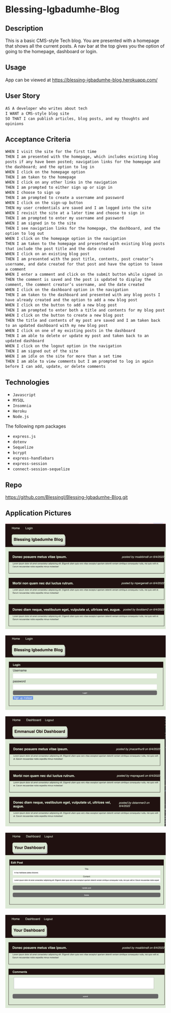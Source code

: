 # Blessing-Igbadumhe-Blog

## Description
This is a basic CMS-style Tech blog. You are presented with a homepage that shows all the current posts. A nav bar at the top gives you the option of going to the homepage, dashboard or login. 

## Usage
App can be viewed at https://blessing-igbadumhe-blog.herokuapp.com/

## User Story
    AS A developer who writes about tech
    I WANT a CMS-style blog site
    SO THAT I can publish articles, blog posts, and my thoughts and opinions

## Acceptance Criteria

    WHEN I visit the site for the first time
    THEN I am presented with the homepage, which includes existing blog posts if any have been posted; navigation links for the homepage and the dashboard; and the option to log in
    WHEN I click on the homepage option
    THEN I am taken to the homepage
    WHEN I click on any other links in the navigation
    THEN I am prompted to either sign up or sign in
    WHEN I choose to sign up
    THEN I am prompted to create a username and password
    WHEN I click on the sign-up button
    THEN my user credentials are saved and I am logged into the site
    WHEN I revisit the site at a later time and choose to sign in
    THEN I am prompted to enter my username and password
    WHEN I am signed in to the site
    THEN I see navigation links for the homepage, the dashboard, and the option to log out
    WHEN I click on the homepage option in the navigation
    THEN I am taken to the homepage and presented with existing blog posts that include the post title and the date created
    WHEN I click on an existing blog post
    THEN I am presented with the post title, contents, post creator’s username, and date created for that post and have the option to leave a comment
    WHEN I enter a comment and click on the submit button while signed in
    THEN the comment is saved and the post is updated to display the comment, the comment creator’s username, and the date created
    WHEN I click on the dashboard option in the navigation
    THEN I am taken to the dashboard and presented with any blog posts I have already created and the option to add a new blog post
    WHEN I click on the button to add a new blog post
    THEN I am prompted to enter both a title and contents for my blog post
    WHEN I click on the button to create a new blog post
    THEN the title and contents of my post are saved and I am taken back to an updated dashboard with my new blog post
    WHEN I click on one of my existing posts in the dashboard
    THEN I am able to delete or update my post and taken back to an updated dashboard
    WHEN I click on the logout option in the navigation
    THEN I am signed out of the site
    WHEN I am idle on the site for more than a set time
    THEN I am able to view comments but I am prompted to log in again before I can add, update, or delete comments

## Technologies
* `Javascript` 
* `MYSQL`
* `Insomnia`
* `Heroku`
* `Node.js` 

The following npm packages
* `express.js` 
* `dotenv`
* `Sequelize`
* `bcrypt`
* `express-handlebars` 
* `express-session`
* `connect-session-sequelize`

## Repo
https://github.com/BlessingI/Blessing-Igbadumhe-Blog.git

## Application Pictures
![BlessingBlogPic](./public/images/blessingblog5.png)
<br />
<br />
![BlessingBlogPic](./public/images/Blessingblogpic1.png)
<br />
<br />
![BlessingBlogPic](./public/images/Bemma.png)
<br />
<br />
![BlessingBlogPic](./public/images/blessingblog3.png)
<br />
<br />
![BlessingBlogPic](./public/images/blessingblog4.png)